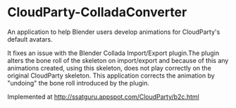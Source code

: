 # CloudParty-ColladaConverter
An application to help Blender users develop animations for CloudParty's default avatars. 

It fixes an issue with the Blender Collada Import/Export plugin.The plugin alters the bone roll of the skeleton on import/export and because of this any animations created, using this skeleton, does not play correctly on the original CloudParty skeleton. 
This application corrects the animation by "undoing" the bone roll introduced by the plugin. 

Implemented at http://ssatguru.appspot.com/CloudParty/b2c.html
